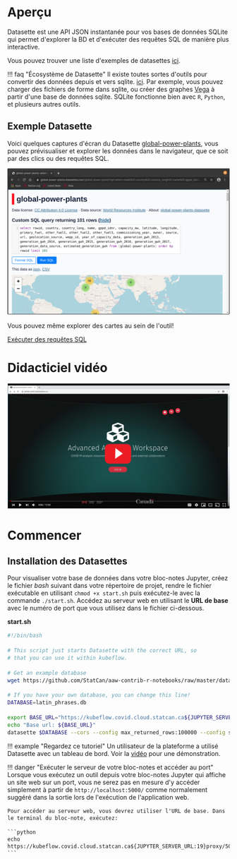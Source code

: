 # Aperçu

Datasette est une API JSON instantanée pour vos bases de données SQLite qui
permet d'explorer la BD et d'exécuter des requêtes SQL de manière plus
interactive.

Vous pouvez trouver une liste d'exemples de datasettes
[ici](https://github.com/simonw/datasette/wiki/Datasettes).

<!-- prettier-ignore -->
!!! faq "Écosystème de Datasette"
    Il existe toutes sortes d'outils pour convertir des données depuis et vers sqlite. [ici](https://docs.datasette.io/en/stable/ecosystem.html). Par exemple, vous pouvez charger des fichiers de forme dans sqlite, ou créer des graphes [Vega](https://vega.github.io/vega/) à partir d'une base de données sqlite. SQLite fonctionne bien avec `R`, `Python`, et plusieurs autres outils.

## Exemple Datasette

Voici quelques captures d'écran du Datasette
[global-power-plants](https://global-power-plants.datasettes.com), vous pouvez
prévisualiser et explorer les données dans le navigateur, que ce soit par des
clics ou des requêtes SQL.

![Prévisualisation des données](../images/datasette-preview.png)

Vous pouvez même explorer des cartes au sein de l'outil!

[Exécuter des requêtes SQL](../images/datasette-sql.png)

# Didacticiel vidéo

[![Click here for the video](../images/KubeflowVideo.PNG)](https://youtu.be/OPVfBKouBT8?t=214 "Advanced Analytics Workspace Kubeflow collaboration demo + tips and tricks")

# Commencer

## Installation des Datasettes

Pour visualiser votre base de données dans votre bloc-notes Jupyter, créez le
fichier _bash_ suivant dans votre répertoire de projet, rendre le fichier
exécutable en utilisant `chmod +x start.sh` puis exécutez-le avec la commande
`./start.sh`. Accédez au serveur web en utilisant le **URL de base** avec le
numéro de port que vous utilisez dans le fichier ci-dessous.

**start.sh**

```bash
#!/bin/bash

# This script just starts Datasette with the correct URL, so
# that you can use it within kubeflow.

# Get an example database
wget https://github.com/StatCan/aaw-contrib-r-notebooks/raw/master/database-connections/latin_phrases.db

# If you have your own database, you can change this line!
DATABASE=latin_phrases.db

export BASE_URL="https://kubeflow.covid.cloud.statcan.ca${JUPYTER_SERVER_URL:19}proxy/8001/"
echo "Base url: ${BASE_URL}"
datasette $DATABASE --cors --config max_returned_rows:100000 --config sql_time_limit_ms:5500 --config base_url:${BASE_URL}
```

<!-- prettier-ignore -->
!!! example "Regardez ce tutoriel"
    Un utilisateur de la plateforme a utilisé Datasette avec un tableau de bord. Voir la [vidéo](https://www.youtube.com/watch?v=OPVfBKouBT8&feature=emb_logo) pour une démonstration.

<!-- prettier-ignore -->
!!! danger "Exécuter le serveur de votre bloc-notes et accéder au port"
    Lorsque vous exécutez un outil depuis votre bloc-notes Jupyter qui affiche un site web sur un port, vous ne serez pas en mesure d'y accéder simplement à partir de `http://localhost:5000/` comme normalement suggéré dans la sortie lors de l'exécution de l'application web.

    Pour accéder au serveur web, vous devrez utiliser l'URL de base. Dans le terminal du bloc-note, exécutez:

    ```python
    echo https://kubeflow.covid.cloud.statcan.ca${JUPYTER_SERVER_URL:19}proxy/5000/
    ```
